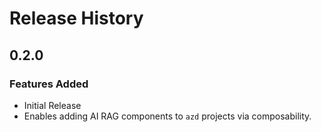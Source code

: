 # Release History

## 0.2.0

### Features Added

- Initial Release
- Enables adding AI RAG components to `azd` projects via composability.
